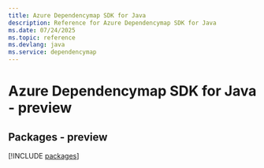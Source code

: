 ```yaml
---
title: Azure Dependencymap SDK for Java
description: Reference for Azure Dependencymap SDK for Java
ms.date: 07/24/2025
ms.topic: reference
ms.devlang: java
ms.service: dependencymap
---
```

# Azure Dependencymap SDK for Java - preview
## Packages - preview
[!INCLUDE [packages](dependencymap-index.md)]
